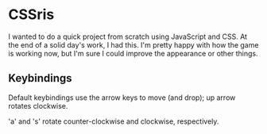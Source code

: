 # CSSris

I wanted to do a quick project from scratch using JavaScript and CSS. At the end of a solid day's work, I had this. I'm pretty happy with how the game is working now, but I'm sure I could improve the appearance or other things.

## Keybindings

Default keybindings use the arrow keys to move (and drop); up arrow rotates clockwise.

'a' and 's' rotate counter-clockwise and clockwise, respectively.
